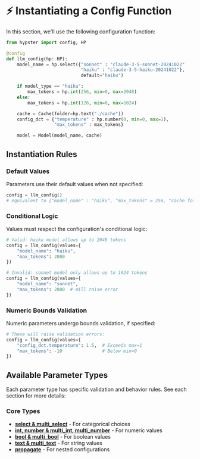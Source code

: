 # ⚡ Instantiating a Config Function

In this section, we'll use the following configuration function:

```python
from hypster import config, HP

@config
def llm_config(hp: HP):
    model_name = hp.select({"sonnet" : "claude-3-5-sonnet-20241022"
                            "haiku" : "claude-3-5-haiku-20241022"},
                            default="haiku")

    if model_type == "haiku":
        max_tokens = hp.int(256, min=0, max=2048)
    else:
        max_tokens = hp.int(126, min=0, max=1024)

    cache = Cache(folder=hp.text("./cache"))
    config_dct = {"temperature" : hp.number(0, min=0, max=1),
                  "max_tokens" : max_tokens}

    model = Model(model_name, cache)
```

## Instantiation Rules

### Default Values

Parameters use their default values when not specified:

```python
config = llm_config()
# equivalent to {"model_name" : "haiku", "max_tokens" = 256, "cache.folder" : "./cache"), ...
```

### Conditional Logic

Values must respect the configuration's conditional logic:

```python
# Valid: haiku model allows up to 2048 tokens
config = llm_config(values={
    "model_name": "haiku",
    "max_tokens": 2000
})

# Invalid: sonnet model only allows up to 1024 tokens
config = llm_config(values={
    "model_name": "sonnet",
    "max_tokens": 2000  # Will raise error
})
```

### Numeric Bounds Validation

Numeric parameters undergo bounds validation, if specified:

```python
# These will raise validation errors:
config = llm_config(values={
    "config_dct.temperature": 1.5,  # Exceeds max=1
    "max_tokens": -10               # Below min=0
})
```

## Available Parameter Types

Each parameter type has specific validation and behavior rules. See each section for more details:

### Core Types

* [**select & multi\_select**](../in-depth/hp-call-types/select-and-multi\_select.md) - For categorical choices
* [**int, number & multi\_int, multi\_number**](../in-depth/hp-call-types/int-and-multi\_int.md) - For numeric values
* [**bool & multi\_bool**](../in-depth/hp-call-types/bool-and-multi\_bool.md) - For boolean values
* [**text & multi\_text**](../in-depth/hp-call-types/text-and-multi\_text.md) - For string values
* [**propagate**](../in-depth/hp-call-types/propagate.md) - For nested configurations
